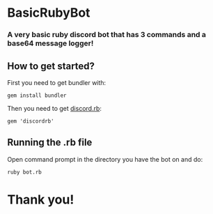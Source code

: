 # BasicRubyBot
### A very basic ruby discord bot that has 3 commands and a base64 message logger!

## How to get started?

First you need to get bundler with:

```
gem install bundler
```

Then you need to get [discord.rb](https://github.com/meew0/discordrb):

```
gem 'discordrb'
```

## Running the .rb file

Open command prompt in the directory you have the bot on and do:

```
ruby bot.rb
```


# Thank you!
